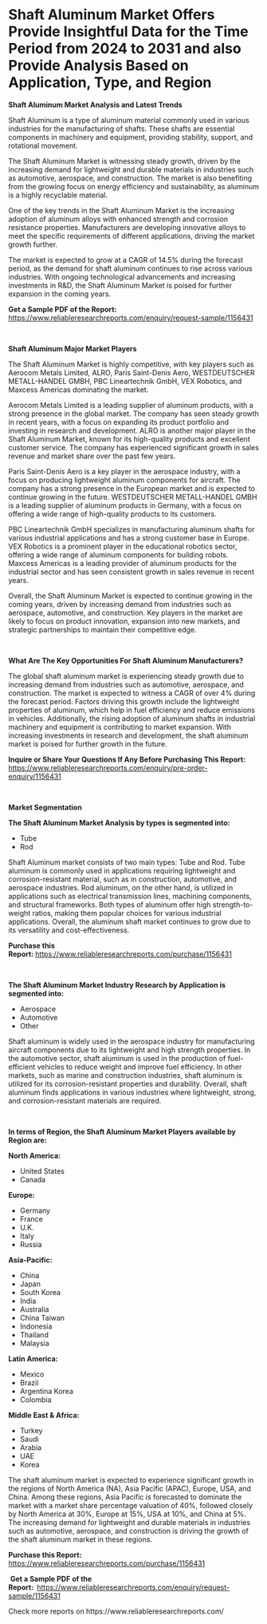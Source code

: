 <p><h1>Shaft Aluminum Market Offers Provide Insightful Data for the Time Period from 2024 to 2031 and also Provide Analysis Based on Application, Type, and Region</h1></p><p><strong>Shaft Aluminum Market Analysis and Latest Trends</strong></p>
<p><p>Shaft Aluminum is a type of aluminum material commonly used in various industries for the manufacturing of shafts. These shafts are essential components in machinery and equipment, providing stability, support, and rotational movement.</p><p>The Shaft Aluminum Market is witnessing steady growth, driven by the increasing demand for lightweight and durable materials in industries such as automotive, aerospace, and construction. The market is also benefiting from the growing focus on energy efficiency and sustainability, as aluminum is a highly recyclable material.</p><p>One of the key trends in the Shaft Aluminum Market is the increasing adoption of aluminum alloys with enhanced strength and corrosion resistance properties. Manufacturers are developing innovative alloys to meet the specific requirements of different applications, driving the market growth further.</p><p>The market is expected to grow at a CAGR of 14.5% during the forecast period, as the demand for shaft aluminum continues to rise across various industries. With ongoing technological advancements and increasing investments in R&D, the Shaft Aluminum Market is poised for further expansion in the coming years.</p></p>
<p><strong>Get a Sample PDF of the Report:&nbsp;</strong> <a href="https://www.reliableresearchreports.com/enquiry/request-sample/1156431">https://www.reliableresearchreports.com/enquiry/request-sample/1156431</a></p>
<p>&nbsp;</p>
<p><strong>Shaft Aluminum Major Market Players</strong></p>
<p><p>The Shaft Aluminum Market is highly competitive, with key players such as Aerocom Metals Limited, ALRO, Paris Saint-Denis Aero, WESTDEUTSCHER METALL-HANDEL GMBH, PBC Lineartechnik GmbH, VEX Robotics, and Maxcess Americas dominating the market. </p><p>Aerocom Metals Limited is a leading supplier of aluminum products, with a strong presence in the global market. The company has seen steady growth in recent years, with a focus on expanding its product portfolio and investing in research and development. ALRO is another major player in the Shaft Aluminum Market, known for its high-quality products and excellent customer service. The company has experienced significant growth in sales revenue and market share over the past few years.</p><p>Paris Saint-Denis Aero is a key player in the aerospace industry, with a focus on producing lightweight aluminum components for aircraft. The company has a strong presence in the European market and is expected to continue growing in the future. WESTDEUTSCHER METALL-HANDEL GMBH is a leading supplier of aluminum products in Germany, with a focus on offering a wide range of high-quality products to its customers.</p><p>PBC Lineartechnik GmbH specializes in manufacturing aluminum shafts for various industrial applications and has a strong customer base in Europe. VEX Robotics is a prominent player in the educational robotics sector, offering a wide range of aluminum components for building robots. Maxcess Americas is a leading provider of aluminum products for the industrial sector and has seen consistent growth in sales revenue in recent years.</p><p>Overall, the Shaft Aluminum Market is expected to continue growing in the coming years, driven by increasing demand from industries such as aerospace, automotive, and construction. Key players in the market are likely to focus on product innovation, expansion into new markets, and strategic partnerships to maintain their competitive edge.</p></p>
<p>&nbsp;</p>
<p><strong>What Are The Key Opportunities For Shaft Aluminum Manufacturers?</strong></p>
<p><p>The global shaft aluminum market is experiencing steady growth due to increasing demand from industries such as automotive, aerospace, and construction. The market is expected to witness a CAGR of over 4% during the forecast period. Factors driving this growth include the lightweight properties of aluminum, which help in fuel efficiency and reduce emissions in vehicles. Additionally, the rising adoption of aluminum shafts in industrial machinery and equipment is contributing to market expansion. With increasing investments in research and development, the shaft aluminum market is poised for further growth in the future.</p></p>
<p><strong>Inquire or Share Your Questions If Any Before Purchasing This Report:</strong> <a href="https://www.reliableresearchreports.com/enquiry/pre-order-enquiry/1156431">https://www.reliableresearchreports.com/enquiry/pre-order-enquiry/1156431</a></p>
<p>&nbsp;</p>
<p><strong>Market Segmentation</strong></p>
<p><strong>The Shaft Aluminum Market Analysis by types is segmented into:</strong></p>
<p><ul><li>Tube</li><li>Rod</li></ul></p>
<p><p>Shaft Aluminum market consists of two main types: Tube and Rod. Tube aluminum is commonly used in applications requiring lightweight and corrosion-resistant material, such as in construction, automotive, and aerospace industries. Rod aluminum, on the other hand, is utilized in applications such as electrical transmission lines, machining components, and structural frameworks. Both types of aluminum offer high strength-to-weight ratios, making them popular choices for various industrial applications. Overall, the aluminum shaft market continues to grow due to its versatility and cost-effectiveness.</p></p>
<p><strong>Purchase this Report:&nbsp;</strong><a href="https://www.reliableresearchreports.com/purchase/1156431">https://www.reliableresearchreports.com/purchase/1156431</a></p>
<p>&nbsp;</p>
<p><strong>The Shaft Aluminum Market Industry Research by Application is segmented into:</strong></p>
<p><ul><li>Aerospace</li><li>Automotive</li><li>Other</li></ul></p>
<p><p>Shaft aluminum is widely used in the aerospace industry for manufacturing aircraft components due to its lightweight and high strength properties. In the automotive sector, shaft aluminum is used in the production of fuel-efficient vehicles to reduce weight and improve fuel efficiency. In other markets, such as marine and construction industries, shaft aluminum is utilized for its corrosion-resistant properties and durability. Overall, shaft aluminum finds applications in various industries where lightweight, strong, and corrosion-resistant materials are required.</p></p>
<p>&nbsp;</p>
<p><strong>In terms of Region, the Shaft Aluminum Market Players available by Region are:</strong></p>
<p>
    <p> <strong> North America: </strong>
        <ul>
            <li>United States</li>
            <li>Canada</li>
        </ul>
        </p> 
    <p> <strong> Europe: </strong>
        <ul>
            <li>Germany</li>
            <li>France</li>
            <li>U.K.</li>
            <li>Italy</li>
            <li>Russia</li>
        </ul>
        </p> 
    <p> <strong> Asia-Pacific: </strong>
        <ul>
            <li>China</li>
            <li>Japan</li>
            <li>South Korea</li>
            <li>India</li>
            <li>Australia</li>
            <li>China Taiwan</li>
            <li>Indonesia</li>
            <li>Thailand</li>
            <li>Malaysia</li>
        </ul>
        </p> 
    <p> <strong> Latin America: </strong>
        <ul>
            <li>Mexico</li>
            <li>Brazil</li>
            <li>Argentina Korea</li>
            <li>Colombia</li>
        </ul>
        </p> 
    <p> <strong> Middle East & Africa: </strong>
        <ul>
            <li>Turkey</li>
            <li>Saudi</li>
            <li>Arabia</li>
            <li>UAE</li>
            <li>Korea</li>
        </ul>
    </p>
    </p>
<p><p>The shaft aluminum market is expected to experience significant growth in the regions of North America (NA), Asia Pacific (APAC), Europe, USA, and China. Among these regions, Asia Pacific is forecasted to dominate the market with a market share percentage valuation of 40%, followed closely by North America at 30%, Europe at 15%, USA at 10%, and China at 5%. The increasing demand for lightweight and durable materials in industries such as automotive, aerospace, and construction is driving the growth of the shaft aluminum market in these regions.</p></p>
<p><strong>Purchase this Report: </strong><a href="https://www.reliableresearchreports.com/purchase/1156431">https://www.reliableresearchreports.com/purchase/1156431</a></p>
<p>&nbsp;<strong>Get a Sample PDF of the Report:&nbsp;&nbsp;</strong><a href="https://www.reliableresearchreports.com/enquiry/request-sample/1156431">https://www.reliableresearchreports.com/enquiry/request-sample/1156431</a></p>
<p><strong></strong></p>
<p>Check more reports on https://www.reliableresearchreports.com/</p>